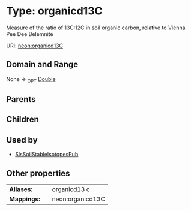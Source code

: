 
# Type: organicd13C


Measure of the ratio of 13C:12C in soil organic carbon, relative to Vienna Pee Dee Belemnite

URI: [neon:organicd13C](https://data.neonscience.org/organicd13C)


## Domain and Range

None ->  <sub>OPT</sub> [Double](types/Double.md)

## Parents


## Children


## Used by

 * [SlsSoilStableIsotopesPub](SlsSoilStableIsotopesPub.md)

## Other properties

|  |  |  |
| --- | --- | --- |
| **Aliases:** | | organicd13 c |
| **Mappings:** | | neon:organicd13C |


